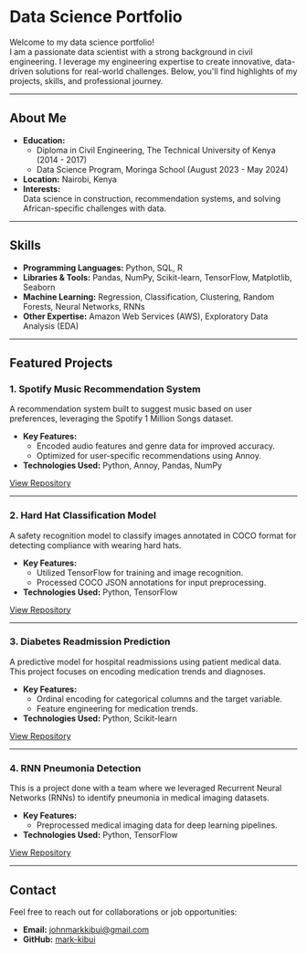 #                                                 **Data Science Portfolio**

Welcome to my data science portfolio!  
I am a passionate data scientist with a strong background in civil engineering. I leverage my engineering expertise to create innovative, data-driven solutions for real-world challenges. 
Below, you'll find highlights of my projects, skills, and professional journey.

---

## **About Me**

- **Education:**
  - Diploma in Civil Engineering, The Technical University of Kenya (2014 - 2017)
  - Data Science Program, Moringa School (August 2023 - May 2024)
- **Location:** Nairobi, Kenya  
- **Interests:**  
  Data science in construction, recommendation systems, and solving African-specific challenges with data.

---

## **Skills**

- **Programming Languages:** Python, SQL, R  
- **Libraries & Tools:** Pandas, NumPy, Scikit-learn, TensorFlow, Matplotlib, Seaborn  
- **Machine Learning:** Regression, Classification, Clustering, Random Forests, Neural Networks, RNNs  
- **Other Expertise:** Amazon Web Services (AWS), Exploratory Data Analysis (EDA)  

---

## **Featured Projects**

### **1. Spotify Music Recommendation System**  
A recommendation system built to suggest music based on user preferences, leveraging the Spotify 1 Million Songs dataset.  

- **Key Features:**  
  - Encoded audio features and genre data for improved accuracy.  
  - Optimized for user-specific recommendations using Annoy.  
- **Technologies Used:** Python, Annoy, Pandas, NumPy  

[View Repository](https://github.com/mark-kibui/Spotify_Recommendation)

---

### **2. Hard Hat Classification Model**  
A safety recognition model to classify images annotated in COCO format for detecting compliance with wearing hard hats.  

- **Key Features:**  
  - Utilized TensorFlow for training and image recognition.  
  - Processed COCO JSON annotations for input preprocessing.  
- **Technologies Used:** Python, TensorFlow  

[View Repository](#) <!-- Update with actual repo link -->

---

### **3. Diabetes Readmission Prediction**  
A predictive model for hospital readmissions using patient medical data. This project focuses on encoding medication trends and diagnoses.  

- **Key Features:**  
  - Ordinal encoding for categorical columns and the target variable.  
  - Feature engineering for medication trends.  
- **Technologies Used:** Python, Scikit-learn

[View Repository](https://github.com/mark-kibui/Diabetic-Patients-Readmission)

---

### **4. RNN Pneumonia Detection**  
This is a project done with a team where we leveraged Recurrent Neural Networks (RNNs) to identify pneumonia in medical imaging datasets.

- **Key Features:**  
  - Preprocessed medical imaging data for deep learning pipelines.    
- **Technologies Used:** Python, TensorFlow

[View Repository](https://github.com/mark-kibui/Phase-4-Project)

---

## **Contact**

Feel free to reach out for collaborations or job opportunities:  

- **Email:** johnmarkkibui@gmail.com  
- **GitHub:** [mark-kibui](https://github.com/mark-kibui)
